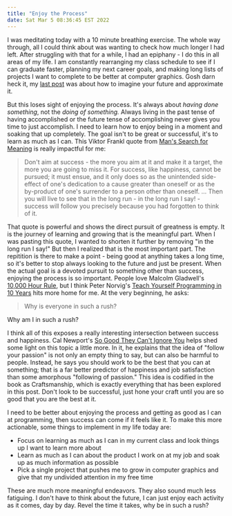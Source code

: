 ```yaml
---
title: "Enjoy the Process"
date: Sat Mar 5 08:36:45 EST 2022
---
```


I was meditating today with a 10 minute breathing exercise. The whole way through, all I could think about was wanting to check how much longer I had left. After struggling with that for a while, I had an epiphany - I do this in all areas of my life.
I am constantly rearranging my class schedule to see if I can graduate faster, planning my next career goals, and making long lists of projects I want to complete to be better at computer graphics. Gosh darn heck it, my [last post](/blog/eulers-method-and-approximating-the-future/) was about how to imagine your future and approximate it.

But this loses sight of enjoying the process. It's always about *having done something*, not the *doing of something.* Always living in the past tense of having accomplished or the future tense of accomplishing never gives you time to just accomplish. I need to learn how to enjoy being in a moment and soaking that up completely. The goal isn't to be great or successful, it's to learn as much as I can. This Viktor Frankl quote from [Man's Search for Meaning](https://www.goodreads.com/book/show/4069.Man_s_Search_for_Meaning) is really impactful for me:
> Don't aim at success - the more you aim at it and make it a target, the more you are going to miss it. For success, like happiness, cannot be pursued; it must ensue, and it only does so as the unintended side-effect of one's dedication to a cause greater than oneself or as the by-product of one's surrender to a person other than oneself. ... Then you will live to see that in the long run - in the long run I say! - success will follow you precisely because you had forgotten to think of it.

That quote is powerful and shows the direct pursuit of greatness is empty. It is the journey of learning and growing that is the meaningful part. When I was pasting this quote, I wanted to shorten it further by removing "in the long run I say!" But then I realized that is the most important part. The repitition is there to make a point - being good at anything takes a long time, so it's better to stop always looking to the future and just be present. When the actual goal is a devoted pursuit to something other than success, enjoying the process is so important. People love Malcolm Gladwell's [10,000 Hour Rule](https://en.wikipedia.org/wiki/Outliers_(book)), but I think Peter Norvig's [Teach Yourself Programming in 10 Years](https://www.norvig.com/21-days.html) hits more home for me. At the very beginning, he asks:
> Why is everyone in such a rush?

Why am I in such a rush?

I think all of this exposes a really interesting intersection between success and happiness. Cal Newport's [So Good They Can't Ignore You](https://www.calnewport.com/books/so-good/) helps shed some light on this topic a little more. In it, he explains that the idea of "follow your passion" is not only an empty thing to say, but can also be harmful to people. Instead, he says you should work to be the best that you can at something; that is a far better predictor of happiness and job satisfaction than some amorphous "following of passion." This idea is codified in the book as Craftsmanship, which is exactly everything that has been explored in this post. Don't look to be successful, just hone your craft until you are so good that you are the best at it.

I need to be better about enjoying the process and getting as good as I can at programming, then success can come if it feels like it. To make this more actionable, some things to implement in my life today are:
- Focus on learning as much as I can in my current class and look things up I want to learn more about
- Learn as much as I can about the product I work on at my job and soak up as much information as possible
- Pick a single project that pushes me to grow in computer graphics and give that my undivided attention in my free time

These are much more meaningful endeavors. They also sound much less fatiguing. I don't have to think about the future, I can just enjoy each activity as it comes, day by day. Revel the time it takes, why be in such a rush?